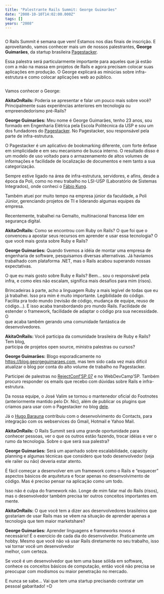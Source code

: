 ```yaml
---
title: "Palestrante Rails Summit: George Guimarães"
date: "2008-10-10T14:02:00.000Z"
tags: []
years: "2008"
---
```


<p></p>
<p><a href="http://www.locaweb.com.br/railssummit"><img src="http://s3.amazonaws.com/akitaonrails/assets/2008/8/1/468x60.gif" srcset="http://s3.amazonaws.com/akitaonrails/assets/2008/8/1/468x60.gif 2x" alt=""></a></p>
<p>O Rails Summit é semana que vem! Estamos nos dias finais de inscrição. E aproveitando, vamos conhecer mais um de nossos palestrantes, <strong>George Guimarães</strong>, da startup brasileira <a href="http://pagestacker.com">Pagestacker</a>.</p>
<p>Essa palestra será particularmente importante para aqueles que já estão com a mão na massa em projetos de Rails e agora precisam colocar suas aplicações em produção. O George explicará as minúcias sobre infra-estrutura e como colocar aplicações web ao público.</p>
<p style="text-align: center"><img src="http://s3.amazonaws.com/akitaonrails/assets/2008/10/10/george.jpg" srcset="http://s3.amazonaws.com/akitaonrails/assets/2008/10/10/george.jpg 2x" alt=""></p>
<p>Vamos conhecer o George:</p>
<p></p>
<p></p>
<p><strong>AkitaOnRails:</strong> Poderia se apresentar e falar um pouco mais sobre você? Principalmente suas experiências anteriores em tecnologia ou empreendedorismo pré-Rails?</p>
<p><strong>George Guimarães:</strong> Meu nome é George Guimarães, tenho 23 anos, sou formado em Engenharia Elétrica pela Escola Politécnica da <span class="caps">USP</span> e sou um dos fundadores do <a href="https://pagestacker.com">Pagestacker</a>. No Pagestacker, sou responsável pela parte de infra-estrutura.</p>
<p>O Pagestacker é um aplicativo de bookmarking diferente, com forte ênfase em simplicidade e em seu mecanismo de busca interno. O resultado disso é um modelo de uso voltado para o armazenamento de altos volumes de informações e facilidade de localização de documentos e nem tanto a sua categorização.</p>
<p>Sempre estive ligado na área de infra-estrutura, servidores, e afins, desde a época da Poli, como no meu trabalho no <span class="caps">LSI</span>-<span class="caps">USP</span> (Laboratório de Sistemas Integrados), onde conheci o <a href="https://fabiokung.com">Fábio Kung</a>.</p>
<p>Também atuei por muito tempo na empresa júnior da faculdade, a Poli Júnior, gerenciando projetos de TI e liderando algumas equipes da empresa.</p>
<p>Recentemente, trabalhei na Gemalto, multinacional francesa líder em segurança digital.</p>
<p><strong>AkitaOnRails:</strong> Como se encontrou com Ruby on Rails? O que foi que o convenceu a apostar seus recursos em aprender e usar essa tecnologia? O que você mais gosta sobre Ruby e Rails?</p>
<p><strong>George Guimarães:</strong> Quando tivemos a idéia de montar uma empresa de engenharia de software, pesquisamos diversas alternativas. Já havíamos trabalhado com plataforma .<span class="caps">NET</span>, mas o Rails acabou superando nossas expectativas.</p>
<p>O que eu mais gosto sobre Ruby e Rails? Bem… sou o responsável pela infra, e como eles não escalam, significa mais desafios para mim (risos).</p>
<p>Brincadeiras à parte, acho a linguagem Ruby a mais legível de todas que eu já trabalhei. Isso pra mim é muito importante. Legibilidade do código. Facilita pra todo mundo (revisão de código, mudança de equipe, reuso de código…). E isso acaba transbordando pro mundo Rails. Facilidade de estender o framework, facilidade de adaptar o código pra sua necessidade. O<br>
  que acaba também gerando uma comunidade fantástica de desenvolvedores.</p>
<p><strong>AkitaOnRails:</strong> Você participa da comunidade brasileira de Ruby e Rails? Tem blog,<br>
  participa de projetos open source, ministra palestras ou cursos?</p>
<p><strong>George Guimarães:</strong> Blogo esporadicamente no <a href="https://blog.georgeguimaraes.com">https://blog.georgeguimaraes.com</a>, mas tem sido cada vez mais difícil atualizar o blog por conta do alto volume de trabalho no Pagestacker.</p>
<p>Participei de palestras no <a href="https://www.akitaonrails.com/2007/11/18/rejectconf-sp-07-dia-seguinte">RejectConf’SP 07</a> e no WebDevCamp’SP. Também procuro responder os emails que recebo com dúvidas sobre Rails e infra-estrutura.</p>
<p>Da nossa equipe, o José Valim se tornou o mantenedor oficial do Footnotes (anteriormente mantido pelo Dr. Nic), além de publicar os plugins que criamos para usar com o Pagestacker no blog <a href="https://josevalim.blogspot.com">dele</a>.</p>
<p>Já o <a href="https://hugobarauna.blogspot.com">Hugo Barauna</a> contribuiu com o desenvolvimento do Contacts, para integração com os webservices do Gmail, Hotmail e Yahoo Mail.</p>
<p><strong>AkitaOnRails:</strong> O Rails Summit será uma grande oportunidade para conhecer pessoas, ver o que os outros estão fazendo, trocar idéias e ver o rumo da tecnologia. Sobre o que será sua palestra?</p>
<p><strong>George Guimarães:</strong> Será um apanhado sobre escalabilidade, capacity planning e algumas técnicas que considero que todo desenvolvedor (seja ele railer ou não) deveria estar atento.</p>
<p>É fácil começar a desenvolver em um framework como o Rails e “esquecer” aspectos básicos de arquitetura e focar apenas no desenvolvimento de código. Mas é preciso pensar na aplicação como um todo.</p>
<p>Isso não é culpa do framework não. Longe de mim falar mal do Rails (risos), mas o desenvolvedor também precisa ter outros conceitos importantes em mente.</p>
<p><strong>AkitaOnRails:</strong> O que você tem a dizer aos desenvolvedores brasileiros que gostariam de usar Rails mas se vêem na situação de aprender apenas a tecnologia que tem maior marketshare?</p>
<p><strong>George Guimarães:</strong> Aprender linguagens e frameworks novos é necessário! É o exercício de cada dia do desenvolvedor. Praticamente um hobby. Mesmo que você não vá usar Rails diretamente no seu trabalho, isso vai tornar você um desenvolvedor<br>
  melhor, com certeza.</p>
<p>Se você é um desenvolvedor que tem uma base sólida em software, conhece os conceitos básicos de computação, então você não precisa se preocupar com modismos ou maior penetração no mercado.</p>
<p>E nunca se sabe… Vai que tem uma startup precisando contratar um pessoal gabaritado! =D</p>
<p></p>